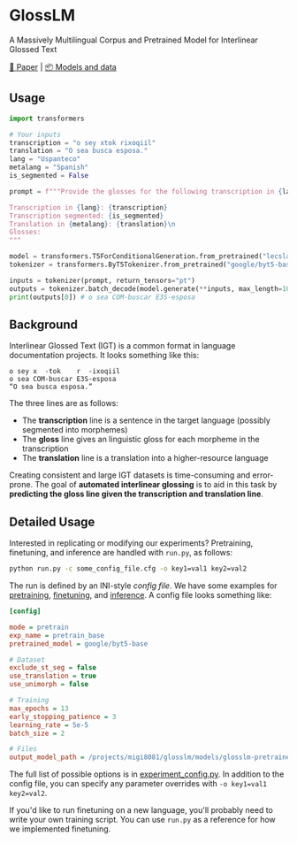 # GlossLM
A Massively Multilingual Corpus and Pretrained Model for Interlinear Glossed Text

[📄 Paper](https://arxiv.org/abs/2403.06399) | [📦 Models and data](https://huggingface.co/collections/lecslab/glosslm-66da150854209e910113dd87)


## Usage
```python
import transformers

# Your inputs
transcription = "o sey xtok rixoqiil"
translation = "O sea busca esposa."
lang = "Uspanteco"
metalang = "Spanish"
is_segmented = False

prompt = f"""Provide the glosses for the following transcription in {lang}.

Transcription in {lang}: {transcription}
Transcription segmented: {is_segmented}
Translation in {metalang}: {translation}\n
Glosses: 
"""

model = transformers.T5ForConditionalGeneration.from_pretrained("lecslab/glosslm")
tokenizer = transformers.ByT5Tokenizer.from_pretrained("google/byt5-base", use_fast=False)

inputs = tokenizer(prompt, return_tensors="pt")
outputs = tokenizer.batch_decode(model.generate(**inputs, max_length=1024), skip_special_tokens=True)
print(outputs[0]) # o sea COM-buscar E3S-esposa
```

## Background
Interlinear Glossed Text (IGT) is a common format in language documentation projects. It looks something like this:

```
o sey x  -tok    r  -ixoqiil
o sea COM-buscar E3S-esposa
“O sea busca esposa.”
```

The three lines are as follows:
- The **transcription** line is a sentence in the target language (possibly segmented into morphemes)
- The **gloss** line gives an linguistic gloss for each morpheme in the transcription
- The **translation** line is a translation into a higher-resource language

Creating consistent and large IGT datasets is time-consuming and error-prone. The goal of **automated interlinear glossing** is to aid in this task by **predicting the gloss line given the transcription and translation line**. 

## Detailed Usage
Interested in replicating or modifying our experiments? Pretraining, finetuning, and inference are handled with `run.py`, as follows:
```bash
python run.py -c some_config_file.cfg -o key1=val1 key2=val2
```

The run is defined by an INI-style *config file*. We have some examples for [pretraining](configs/pretrain_base.cfg), [finetuning](configs/finetune_base.cfg), and [inference](configs/predict_base.cfg). A config file looks something like:
```ini
[config]

mode = pretrain
exp_name = pretrain_base
pretrained_model = google/byt5-base

# Dataset
exclude_st_seg = false
use_translation = true
use_unimorph = false

# Training
max_epochs = 13
early_stopping_patience = 3
learning_rate = 5e-5
batch_size = 2

# Files
output_model_path = /projects/migi8081/glosslm/models/glosslm-pretrained-base
```

The full list of possible options is in [experiment_config.py](src/training/experiment_config.py). In addition to the config file, you can specify any parameter overrides with `-o key1=val1 key2=val2`.

If you'd like to run finetuning on a new language, you'll probably need to write your own training script. You can use `run.py` as a reference for how we implemented finetuning.
